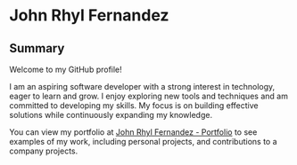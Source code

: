 # John Rhyl Fernandez

## Summary

Welcome to my GitHub profile!

I am an aspiring software developer with a strong interest in technology, eager to learn and grow. I enjoy exploring new tools and techniques and am committed to developing my skills. My focus is on building effective solutions while continuously expanding my knowledge.

You can view my portfolio at <a href="https://jrfernandez-portfolio.netlify.app/" target="_blank">John Rhyl Fernandez - Portfolio</a> to see examples of my work, including personal projects, and contributions to a company projects.
